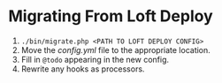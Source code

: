 # Migrating From Loft Deploy

1. `./bin/migrate.php <PATH TO LOFT DEPLOY CONFIG>`
2. Move the _config.yml_ file to the appropriate location.
3. Fill in `@todo` appearing in the new config.
4. Rewrite any hooks as processors.

